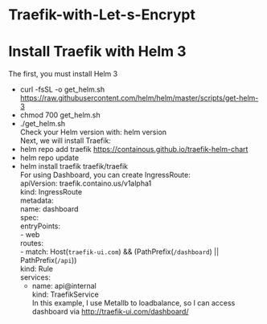 # Traefik-with-Let-s-Encrypt
# Install Traefik with Helm 3  
The first, you must install Helm 3  
   - curl -fsSL -o get_helm.sh https://raw.githubusercontent.com/helm/helm/master/scripts/get-helm-3  
   - chmod 700 get_helm.sh  
   - ./get_helm.sh  
   Check your Helm version with: helm version  
 Next, we will install Traefik:  
   - helm repo add traefik https://containous.github.io/traefik-helm-chart  
   - helm repo update  
   - helm install traefik traefik/traefik  
 For using Dashboard, you can create IngressRoute:  
apiVersion: traefik.containo.us/v1alpha1  
kind: IngressRoute  
metadata:  
  name: dashboard  
spec:  
  entryPoints:  
    - web  
  routes:  
    - match: Host(`traefik-ui.com`) && (PathPrefix(`/dashboard`) || PathPrefix(`/api`))  
      kind: Rule  
      services:  
        - name: api@internal  
          kind: TraefikService  
In this example, I use Metallb to loadbalance, so I can access dashboard via http://traefik-ui.com/dashboard/
 
